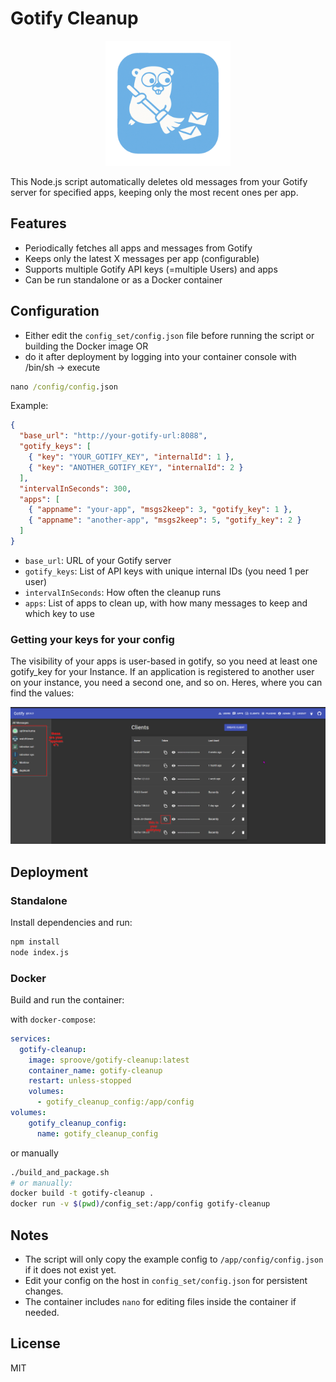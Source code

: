 # Gotify Cleanup
<div style="text-align: center;">
<img src="assets/logo.png" alt="Alt Text" width="200" height="200">
</div>

This Node.js script automatically deletes old messages from your Gotify server for specified apps, keeping only the most recent ones per app.

## Features
- Periodically fetches all apps and messages from Gotify
- Keeps only the latest X messages per app (configurable)
- Supports multiple Gotify API keys (=multiple Users) and apps
- Can be run standalone or as a Docker container

## Configuration
- Either edit the `config_set/config.json` file before running the script or building the Docker image OR
- do it after deployment by logging into your container console with /bin/sh -> execute
```cmd
nano /config/config.json
```


Example:

```json
{
  "base_url": "http://your-gotify-url:8088",
  "gotify_keys": [
    { "key": "YOUR_GOTIFY_KEY", "internalId": 1 },
    { "key": "ANOTHER_GOTIFY_KEY", "internalId": 2 }
  ],
  "intervalInSeconds": 300,
  "apps": [
    { "appname": "your-app", "msgs2keep": 3, "gotify_key": 1 },
    { "appname": "another-app", "msgs2keep": 5, "gotify_key": 2 }
  ]
}
```

- `base_url`: URL of your Gotify server
- `gotify_keys`: List of API keys with unique internal IDs (you need 1 per user)
- `intervalInSeconds`: How often the cleanup runs
- `apps`: List of apps to clean up, with how many messages to keep and which key to use

### Getting your keys for your config
The visibility of your apps is user-based in gotify, so you need at least one gotify_key for your Instance. If an application is registered to another user on your instance, you need a second one, and so on.
Heres, where you can find the values:

<img src="assets/keys.png" alt="Alt Text">

## Deployment

### Standalone
Install dependencies and run:

```bash
npm install
node index.js
```

### Docker
Build and run the container:

with `docker-compose`:

```yaml
services:
  gotify-cleanup:
    image: sproove/gotify-cleanup:latest
    container_name: gotify-cleanup
    restart: unless-stopped
    volumes:
      - gotify_cleanup_config:/app/config
volumes:
    gotify_cleanup_config:
      name: gotify_cleanup_config

```

or manually


```bash
./build_and_package.sh
# or manually:
docker build -t gotify-cleanup .
docker run -v $(pwd)/config_set:/app/config gotify-cleanup
```


## Notes
- The script will only copy the example config to `/app/config/config.json` if it does not exist yet.
- Edit your config on the host in `config_set/config.json` for persistent changes.
- The container includes `nano` for editing files inside the container if needed.

## License
MIT
